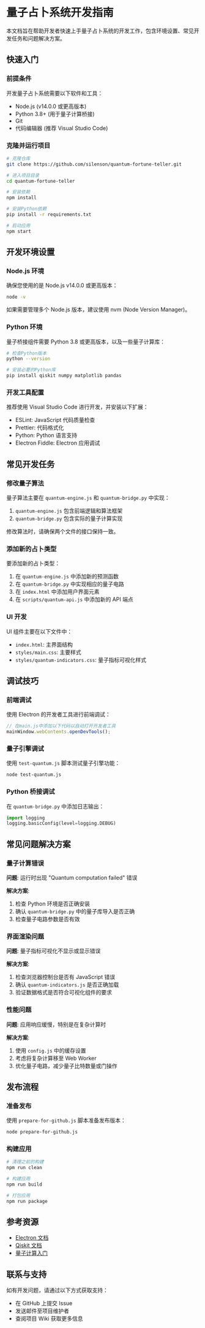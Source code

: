 # 量子占卜系统开发指南

本文档旨在帮助开发者快速上手量子占卜系统的开发工作，包含环境设置、常见开发任务和问题解决方案。

## 快速入门

### 前提条件

开发量子占卜系统需要以下软件和工具：

- Node.js (v14.0.0 或更高版本)
- Python 3.8+ (用于量子计算桥接)
- Git
- 代码编辑器 (推荐 Visual Studio Code)

### 克隆并运行项目

```bash
# 克隆仓库
git clone https://github.com/silenson/quantum-fortune-teller.git

# 进入项目目录
cd quantum-fortune-teller

# 安装依赖
npm install

# 安装Python依赖
pip install -r requirements.txt

# 启动应用
npm start
```

## 开发环境设置

### Node.js 环境

确保您使用的是 Node.js v14.0.0 或更高版本：

```bash
node -v
```

如果需要管理多个 Node.js 版本，建议使用 nvm (Node Version Manager)。

### Python 环境

量子桥接组件需要 Python 3.8 或更高版本，以及一些量子计算库：

```bash
# 检查Python版本
python --version

# 安装必要的Python库
pip install qiskit numpy matplotlib pandas
```

### 开发工具配置

推荐使用 Visual Studio Code 进行开发，并安装以下扩展：

- ESLint: JavaScript 代码质量检查
- Prettier: 代码格式化
- Python: Python 语言支持
- Electron Fiddle: Electron 应用调试

## 常见开发任务

### 修改量子算法

量子算法主要在 `quantum-engine.js` 和 `quantum-bridge.py` 中实现：

1. `quantum-engine.js` 包含前端逻辑和算法框架
2. `quantum-bridge.py` 包含实际的量子计算实现

修改算法时，请确保两个文件的接口保持一致。

### 添加新的占卜类型

要添加新的占卜类型：

1. 在 `quantum-engine.js` 中添加新的预测函数
2. 在 `quantum-bridge.py` 中实现相应的量子电路
3. 在 `index.html` 中添加用户界面元素
4. 在 `scripts/quantum-api.js` 中添加新的 API 端点

### UI 开发

UI 组件主要在以下文件中：

- `index.html`: 主界面结构
- `styles/main.css`: 主要样式
- `styles/quantum-indicators.css`: 量子指标可视化样式

## 调试技巧

### 前端调试

使用 Electron 的开发者工具进行前端调试：

```javascript
// 在main.js中添加以下代码以自动打开开发者工具
mainWindow.webContents.openDevTools();
```

### 量子引擎调试

使用 `test-quantum.js` 脚本测试量子引擎功能：

```bash
node test-quantum.js
```

### Python 桥接调试

在 `quantum-bridge.py` 中添加日志输出：

```python
import logging
logging.basicConfig(level=logging.DEBUG)
```

## 常见问题解决方案

### 量子计算错误

**问题**: 运行时出现 "Quantum computation failed" 错误

**解决方案**:
1. 检查 Python 环境是否正确安装
2. 确认 `quantum-bridge.py` 中的量子库导入是否正确
3. 检查量子电路参数是否有效

### 界面渲染问题

**问题**: 量子指标可视化不显示或显示错误

**解决方案**:
1. 检查浏览器控制台是否有 JavaScript 错误
2. 确认 `quantum-indicators.js` 是否正确加载
3. 验证数据格式是否符合可视化组件的要求

### 性能问题

**问题**: 应用响应缓慢，特别是在复杂计算时

**解决方案**:
1. 使用 `config.js` 中的缓存设置
2. 考虑将复杂计算移至 Web Worker
3. 优化量子电路，减少量子比特数量或门操作

## 发布流程

### 准备发布

使用 `prepare-for-github.js` 脚本准备发布版本：

```bash
node prepare-for-github.js
```

### 构建应用

```bash
# 清理之前的构建
npm run clean

# 构建应用
npm run build

# 打包应用
npm run package
```

## 参考资源

- [Electron 文档](https://www.electronjs.org/docs)
- [Qiskit 文档](https://qiskit.org/documentation/)
- [量子计算入门](https://quantum-computing.ibm.com/composer/docs/iqx/guide/)

## 联系与支持

如有开发问题，请通过以下方式获取支持：

- 在 GitHub 上提交 Issue
- 发送邮件至项目维护者
- 查阅项目 Wiki 获取更多信息 